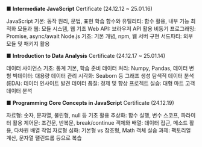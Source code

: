 ■ **Intermediate JavaScript** Certificate (24.12.12 ~ 25.01.16)

JavaScript 기본: 동작 원리, 문법, 표현 학습
함수와 유틸리티: 함수 활용, 내부 기능 최적화
모듈과 웹: 모듈 시스템, 웹 기초
Web API: 브라우저 API 활용
비동기 프로그래밍: Promise, async/await
Node.js 기초: 기본 개념, npm, 웹 서버 구현
서드파티: 외부 모듈 및 패키지 활용

■ **Introduction to Data Analysis** Certificate (24.12.17 ~ 25.01.14)

데이터 사이언스 기초: 통계 기본, 학습 준비
데이터 처리: Numpy, Pandas, 데이터 변형
빅데이터: 대용량 데이터 관리
시각화: Seaborn 등 그래프 생성
탐색적 데이터 분석 (EDA): 데이터 인사이트 발견
데이터 품질: 정제 및 향상
프로젝트 실습: 대형 마트 고객 데이터 분석

■ **Programming Core Concepts in JavaScript** Certificate (24.12.19)

자료형: 숫자, 문자열, 불린형, null 등 기초 활용
추상화: 함수 실행, 변수 스코프, 파라미터 활용
제어문: 조건문, 반복문, break/continue
객체와 배열: 데이터 접근, 메소드 활용, 다차원 배열 작업
자료형 심화: 기본형 vs 참조형, Math 객체
실습 과제: 팩토리얼 계산, 문자열 팰린드롬 등으로 복습
